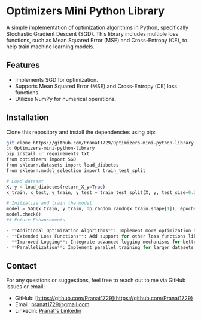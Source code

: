 # Optimizers Mini Python Library

A simple implementation of optimization algorithms in Python, specifically Stochastic Gradient Descent (SGD). This library includes multiple loss functions, such as Mean Squared Error (MSE) and Cross-Entropy (CE), to help train machine learning models.

## Features
- Implements SGD for optimization.
- Supports Mean Squared Error (MSE) and Cross-Entropy (CE) loss functions.
- Utilizes NumPy for numerical operations.

## Installation

Clone this repository and install the dependencies using pip:

```bash
git clone https://github.com/Pranat1729/Optimizers-mini-python-library.git
cd Optimizers-mini-python-library
pip install -r requirements.txt
from optimizers import SGD
from sklearn.datasets import load_diabetes
from sklearn.model_selection import train_test_split
```
```python
# Load dataset
X, y = load_diabetes(return_X_y=True)
x_train, x_test, y_train, y_test = train_test_split(X, y, test_size=0.2, random_state=42)

# Initialize and train the model
model = SGD(x_train, y_train, np.random.randn(x_train.shape[1]), epochs=100, loss='MSE')
model.check()
## Future Enhancements

- **Additional Optimization Algorithms**: Implement more optimization techniques such as Adam, RMSProp, and AdaGrad.
- **Extended Loss Functions**: Add support for other loss functions like Hinge Loss, Kullback-Leibler Divergence, etc.
- **Improved Logging**: Integrate advanced logging mechanisms for better tracking of model performance during training.
- **Parallelization**: Implement parallel training for larger datasets to enhance performance.
```
## Contact

For any questions or suggestions, feel free to reach out to me via GitHub Issues or email:

- GitHub: [https://github.com/Pranat1729](https://github.com/Pranat1729)
- Email: pranat1729@gmail.com
- Linkedin: [Pranat's Linkedin](https://www.linkedin.com/in/pranat-sharma-a55a77168/)
